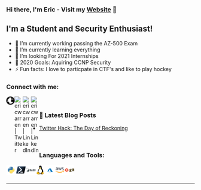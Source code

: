 ### Hi there, I'm Eric - Visit my [Website] 👋

## I'm a Student and Security Enthusiast!
- 🔭 I’m currently working passing the AZ-500 Exam
- 🌱 I’m currently learning everything 
- 👯 I’m looking For 2021 Internships
- 🥅 2020 Goals: Aquiring CCNP Security
- ⚡ Fun facts: I love to particpate in CTF's and like to play hockey


### Connect with me:

[<img align="left" alt="ericjwarren.com" width="22px" src="https://raw.githubusercontent.com/iconic/open-iconic/master/svg/globe.svg" />][website]
[<img align="left" alt="ericwarren | Twitter" width="22px" src="https://cdn.jsdelivr.net/npm/simple-icons@v3/icons/twitter.svg" />][twitter]
[<img align="left" alt="ericwarren | LinkedIn" width="22px" src="https://cdn.jsdelivr.net/npm/simple-icons@v3/icons/linkedin.svg" />][linkedin]
[<img align="left" alt="ericwarren | LinkedIn" width="22px" src="https://cdn.jsdelivr.net/npm/simple-icons@3.4.0/icons/blogger.svg" />][blog]

<br />

### 📕 Latest Blog Posts
<!-- BLOG-POST-LIST:START -->
- [Twitter Hack: The Day of Reckoning](https://blog.ericjwarren.com/2020/08/07/twitter-hack-the-day-of-reckoning/)
<!-- BLOG-POST-LIST:END -->

<br />

### Languages and Tools:
<img align="left" alt="Python" width="26px" src="https://raw.githubusercontent.com/github/explore/master/topics/python/python.png" />
<img align="left" alt="Powershell" width="26px" src="https://raw.githubusercontent.com/github/explore/master/topics/powershell/powershell.png" />
<img align="left" alt="Bash" width="26px" src="https://raw.githubusercontent.com/github/explore/master/topics/bash/bash.png" />
<img align="left" alt="Linux" width="26px" src="https://raw.githubusercontent.com/github/explore/master/topics/linux/linux.png" />
<img align="left" alt="Azure" width="26px" src="https://raw.githubusercontent.com/github/explore/master/topics/azure/azure.png" />
<img align="left" alt="AWS" width="26px" src="https://raw.githubusercontent.com/github/explore/master/topics/aws/aws.png" />
<img align="left" alt="Git" width="26px" src="https://raw.githubusercontent.com/github/explore/80688e429a7d4ef2fca1e82350fe8e3517d3494d/topics/git/git.png" />


<br />
<br />

---

[Website]: https://ericjwarren.com
[blog]: https://blog.ericjwarren.com
[twitter]: https://twitter.com/ericwarren11
[linkedin]: https://linkedin.com/in/ericwarren1
